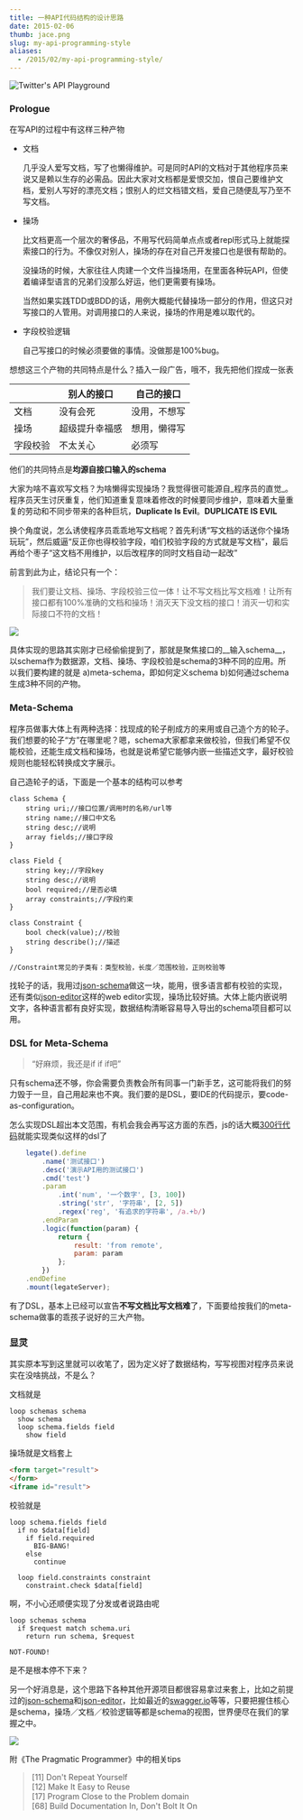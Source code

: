```yaml
---
title: 一种API代码结构的设计思路
date: 2015-02-06
thumb: jace.png
slug: my-api-programming-style
aliases:
  - /2015/02/my-api-programming-style/
---
```


![Twitter's API Playground](./playground.png)

### Prologue  

在写API的过程中有这样三种产物

+ 文档

  几乎没人爱写文档，写了也懒得维护。可是同时API的文档对于其他程序员来说又是赖以生存的必需品。因此大家对文档都是爱恨交加，恨自己要维护文档，爱别人写好的漂亮文档；恨别人的烂文档错文档，爱自己随便乱写乃至不写文档。

+ 操场

  比文档更高一个层次的奢侈品，不用写代码简单点点或者repl形式马上就能探索接口的行为。不像仅对别人，操场的存在对自己开发接口也是很有帮助的。

  没操场的时候，大家往往人肉建一个文件当操场用，在里面各种玩API，但使着编译型语言的兄弟们没那么好运，他们更需要有操场。

  当然如果实践TDD或BDD的话，用例大概能代替操场一部分的作用，但这只对写接口的人管用。对调用接口的人来说，操场的作用是难以取代的。

+ 字段校验逻辑

  自己写接口的时候必须要做的事情。没做那是100%bug。


想想这三个产物的共同特点是什么？插入一段广告，哦不，我先把他们捏成一张表

<!--more-->

|          | 别人的接口     | 自己的接口   |
|----------|----------------|--------------|
| 文档     | 没有会死       | 没用，不想写 |
| 操场     | 超级提升幸福感 | 想用，懒得写 |
| 字段校验 | 不太关心       | 必须写       |

他们的共同特点是**均源自接口输入的schema**

大家为啥不喜欢写文档？为啥懒得实现操场？我觉得很可能源自_程序员的直觉_。程序员天生讨厌重复，他们知道重复意味着修改的时候要同步维护，意味着大量重复的劳动和不同步带来的各种巨坑，**Duplicate Is Evil**。**DUPLICATE IS EVIL**

换个角度说，怎么诱使程序员乖乖地写文档呢？首先利诱“写文档的话送你个操场玩玩”，然后威逼“反正你也得校验字段，咱们校验字段的方式就是写文档”，最后再给个枣子“这文档不用维护，以后改程序的同时文档自动一起改”

前言到此为止，结论只有一个：

> 我们要让文档、操场、字段校验三位一体！让不写文档比写文档难！让所有接口都有100%准确的文档和操场！消灭天下没文档的接口！消灭一切和实际接口不符的文档！

![](./32.jpg)

具体实现的思路其实刚才已经偷偷提到了，那就是聚焦接口的__输入schema__，以schema作为数据源，文档、操场、字段校验是schema的3种不同的应用。所以我们要构建的就是 a)meta-schema，即如何定义schema b)如何通过schema生成3种不同的产物。

### Meta-Schema

程序员做事大体上有两种选择：找现成的轮子削成方的来用或自己造个方的轮子。我们想要的轮子“方”在哪里呢？嗯，schema大家都拿来做校验，但我们希望不仅能校验，还能生成文档和操场，也就是说希望它能够内嵌一些描述文字，最好校验规则也能轻松转换成文字展示。

自己造轮子的话，下面是一个基本的结构可以参考

```
class Schema {
    string uri;//接口位置/调用时的名称/url等
    string name;//接口中文名
    string desc;//说明
    array fields;//接口字段
}

class Field {
    string key;//字段key
    string desc;//说明
    bool required;//是否必填
    array constraints;//字段约束
}

class Constraint {
    bool check(value);//校验
    string describe();//描述
}

//Constraint常见的子类有：类型校验，长度／范围校验，正则校验等
```


找轮子的话，我用过[json-schema](http://json-schema.org/)做这一块，能用，很多语言都有校验的实现，还有类似[json-editor](https://github.com/jdorn/json-editor)这样的web editor实现，操场比较好搞。大体上能内嵌说明文字，各种语言都有良好实现，数据结构清晰容易导入导出的schema项目都可以用。

### DSL for Meta-Schema

> “好麻烦，我还是if if if吧”

只有schema还不够，你会需要负责教会所有同事一门新手艺，这可能将我们的努力毁于一旦，自己用起来也不爽。我们要的是DSL，要IDE的代码提示，要code-as-configuration。

怎么实现DSL超出本文范围，有机会我会再写这方面的东西，js的话大概[300行代码](https://github.com/mcfog/legate/tree/a87ecc367b297643e299f1ce4d6685fbbd0444df/lib)就能实现类似这样的dsl了

```js
    legate().define
        .name('测试接口')
        .desc('演示API用的测试接口')
        .cmd('test')
        .param
            .int('num', '一个数字', [3, 100])
            .string('str', '字符串', [2, 5])
            .regex('reg', '有追求的字符串', /a.+b/)
        .endParam
        .logic(function(param) {
            return {
                result: 'from remote',
                param: param
            };
        })
    .endDefine
    .mount(legateServer);
```

有了DSL，基本上已经可以宣告**不写文档比写文档难**了，下面要给按我们的meta-schema做事的乖孩子说好的三大产物。

### 显灵

其实原本写到这里就可以收笔了，因为定义好了数据结构，写写视图对程序员来说实在没啥挑战，不是么？

文档就是
```
loop schemas schema
  show schema
  loop schema.fields field
    show field
```

操场就是文档套上
```html
<form target="result">
</form>
<iframe id="result">
```

校验就是
```
loop schema.fields field
  if no $data[field]
    if field.required
      BIG-BANG!
    else
      continue

  loop field.constraints constraint
    constraint.check $data[field]
```

啊，不小心还顺便实现了分发或者说路由呢
```
loop schemas schema
  if $request match schema.uri
    return run schema, $request

NOT-FOUND!
```

是不是根本停不下来？

另一个好消息是，这个思路下各种其他开源项目都很容易拿过来套上，比如之前提过的[json-schema](http://json-schema.org/)和[json-editor](https://github.com/jdorn/json-editor)，比如最近的[swagger.io](http://petstore.swagger.wordnik.com/#!/pet/addPet)等等，只要把握住核心是schema，操场／文档／校验逻辑等都是schema的视图，世界便尽在我们的掌握之中。

![](./63.jpg)

附《The Pragmatic Programmer》中的相关tips

> [11] Don't Repeat Yourself  
> [12] Make It Easy to Reuse  
> [17] Program Close to the Problem domain  
> [68] Build Documentation In, Don't Bolt It On  